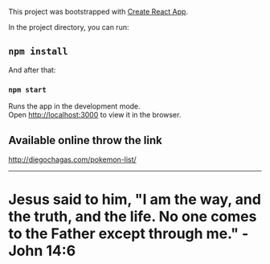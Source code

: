 This project was bootstrapped with [Create React App](https://github.com/facebook/create-react-app).

In the project directory, you can run:

## `npm install`

And after that:

### `npm start`

Runs the app in the development mode.<br />
Open [http://localhost:3000](http://localhost:3000) to view it in the browser.

## Available online throw the link

http://diegochagas.com/pokemon-list/

---

# Jesus said to him, "I am the way, and the truth, and the life. No one comes to the Father except through me." - John 14:6
